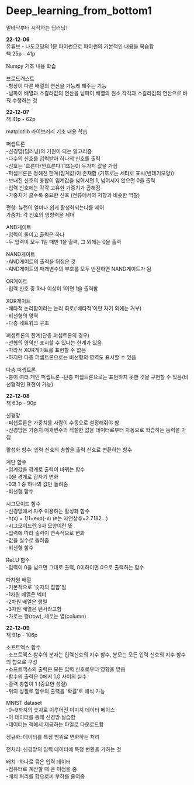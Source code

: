 # Deep_learning_from_bottom1
밑바닥부터 시작하는 딥러닝1  

**22-12-06**  
유튜브 - 나도코딩의 1분 파이썬으로 파이썬의 기본적인 내용을 복습함  
책 25p - 41p  

Numpy 기초 내용 학습  

브로드캐스트  
-형상이 다른 배열의 연산을 가능케 해주는 기능  
-넘파이 배열과 스칼라값의 연산을 넘파이 배열의 원소 각각과 스칼라값의 연산으로 바꿔 수행하는 것

**22-12-07**  
책 41p - 62p  

matplotlib 라이브러리 기초 내용 학습  

퍼셉트론  
-신경망(딥러닝)의 기원이 되는 알고리즘  
-다수의 신호를 입력받아 하나의 신호를 출력  
-신호는 '흐른다/안흐른다'(1또는0) 두가지 값을 가짐  
-퍼셉트론은 정해진 한계(임계값)이 존재함 (기호로는 세타로 표시(번데기모양))  
-보내진 신호의 총합이 임계값을 넘어서면 1, 넘어서지 않으면 0을 출력  
-입력 신호에는 각각 고유한 가중치가 곱해짐  
-가중치가 클수록 중요한 신호 (전류에서의 저항과 비슷한 역할)  

편향: 뉴런이 얼마나 쉽게 활성화되는냐를 제어  
가중치: 각 신호의 영향력을 제어  

AND게이트  
-입력이 둘이고 출력은 하나  
-두 입력이 모두 1일 때만 1을 출력, 그 외에는 0을 출력  

NAND게이트  
-AND게이트의 출력을 뒤집은 것  
-AND게이트의 매개변수의 부호를 모두 반전하면 NAND게이트가 됨  

OR게이트  
-입력 신호 중 하나 이상이 1이면 1을 출력함  

XOR게이트  
-배타적 논리합이라는 논리 회로('배타적'이란 자기 외에는 거부)  
-비선형의 영역  
-다층 네트워크 구조  

퍼셉트론의 한계(단층 퍼셉트론의 경우)  
-선형의 영역만 표시할 수 있다는 한계가 있음  
-따라서 XOR게이트를 표현할 수 없음  
-하지만 다층 퍼셉트론으로는 비선형의 영역도 표시할 수 있음  

다층 퍼셉트론  
-층이 여러 개인 퍼셉트론
-단층 퍼셉트론으로는 표현하지 못한 것을 구현할 수 있음(비선형적인 표현이 가능)  

**22-12-08**  
책 63p - 90p  

신경망  
-퍼셉트론은 가중치를 사람이 수동으로 설정해줘야 함  
-신경망은 가중치 매개변수의 적절한 값을 데이터로부터 자동으로 학습하는 능력을 가짐  

활성화 함수: 입력 신호의 총합을 출력 신호로 변환하는 함수  

계단 함수  
-임계값을 경계로 출력이 바뀌는 함수  
-0을 경계로 갑자기 변화  
-0과 1 중 하나의 값만 돌려줌  
-비선형 함수  

시그모이드 함수  
-신경망에서 자주 이용하는 활성화 함수  
-h(x) = 1/1+exp(-x) (e는 자연상수=2.7182...)  
-시그모이드란 S자 모양이란 뜻  
-입력에 따라 출력이 연속적으로 변화  
-값을 실수로 돌려줌  
-비선형 함수  

ReLU 함수  
-입력이 0을 넘으면 그대로 출력, 0이하이면 0으로 출력하는 함수  

다차원 배열  
-기본적으로 '숫자의 집합'임  
-1차원 배열은 벡터  
-2차원 배열은 행렬  
-3차원 배열은 텐서라고함  
-가로는 행(row), 세로는 열(column)  

**22-12-09**  
책 91p - 106p  

소프트맥스 함수  
-소프트맥스 함수의 분자는 입력신호의 지수 함수, 분모는 모든 입력 신호의 지수 함수의 합으로 구성  
-소프트맥스의 출력은 모든 입력 신호로부터 영향을 받음  
-함수의 출력은 0에서 1.0 사이의 실수  
-출력 총합이 1 (중요한 성질)  
-위의 성질로 함수의 출력을 '확률'로 해석 가능  

MNIST dataset  
-0~9까지의 숫자로 이루어진 이미지 데이터 베이스  
-이 데이터를 통해 신경망 실습함  
-데이터는 책에서 제공하는 파일로 다운로드함  

정규화: 데이터를 특정 범위로 변화하는 처리  

전처리: 신경망의 입력 데이터에 특정 변환을 가하는 것  

배치
-하나로 묶은 입력 데이터  
-컴퓨터로 계산할 때 큰 이점을 줌  
-배치 처리를 함으로써 부하를 줄여줌  